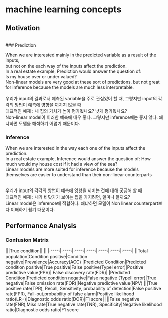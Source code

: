 # machine learning concepts

## Motivation
<br>
### Prediction

When we are interested mainly in the predicted variable as a result of the inputs, <br>
but not on the each way of the inputs affect the prediction. <br>
In a real estate example, Prediction would answer the question of:<br> 
Is my house over or under valued? <br>
Non-linear models are very good at these sort of predictions, but not great for inference because the models are much less interpretable.<br>
<br>
우리가 input의 결과로서 예측된 variable을 주로 관심있어 할 때, 그렇지만 input의 각각의 방법이 예측에 영향을 끼치지 않을 때<br>
대표적인 예제 : 내 집의 가치가 높이 평가됬나요? 낮게 평가됬나요?<br>
Non-linear model이 이러한 예측에 매우 좋다. 그렇지만 inference에는 좋지 않다. 왜냐하면 모델을 해석하기 어렵기 때문이다.<br>

### Inference
When we are interested in the way each one of the inputs affect the prediction. <br>
In a real estate example, Inference would answer the question of: How much would my house cost if it had a view of the sea? <br>
Linear models are more suited for inference because the models themselves are easier to understand than their non-linear counterparts<br><br>

우리가 input의 각각의 방법이 예측에 영향을 끼치는 것에 대해 궁금해 할 때<br>
대표적인 예제 : 내가 바닷가가 보이는 집을 가지려면, 얼마나 들까요?<br>
Linear model은 inference에 적합하다. 왜냐하면 모델이 Non linear counterpart보다 이해하기 쉽기 때문이다.<br>

## Performance Analysis
### Confusion Matrix

|||True condition|| ||
|:----:|:----:|:----:|:----:|:----:|:----:|:----:|
||Total population|Condition positive|Condition negative|Prevalence|Accuracy(ACC)
|Predicted Condition|Predicted condition positive|True positive|False positive(TypeI error)|Positive predictive value(PPV)| False discovery rate(FDR)|
|Predicted Condition|Predicted condition negative|False negative (TypeII error)|True negative|False omission rate(FOR)|Negative predictive value(NPV)
|||True positive rate(TPR), Recall, Sensitivity, probability of detection|False positive rate(FPR), Fall-out,probability of false alarm|Positive likelihood ratio(LR+)|Diagnostic odds ratio(DOR)|F1 score|
|||False negative rate(FNR),Miss rate|True negative rate(TNR), Specificity|Negative likelihood ratio|Diagnostic odds ratio|F1 score
